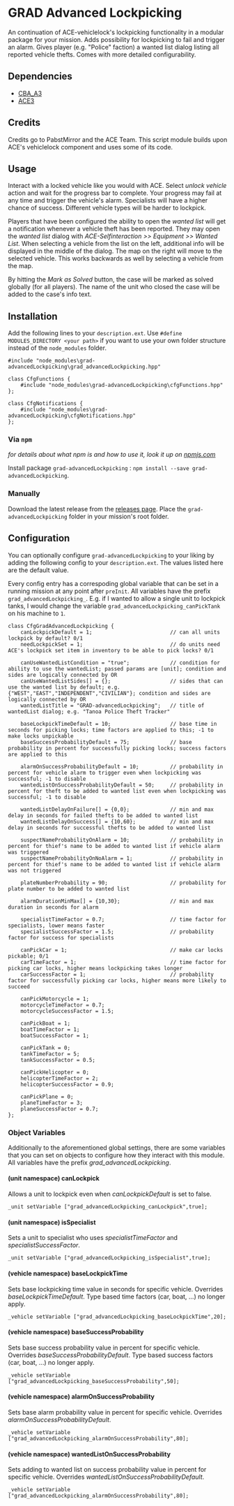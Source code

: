 # GRAD Advanced Lockpicking
An continuation of ACE-vehiclelock's lockpicking functionality in a modular package for your mission. Adds possibility for lockpicking to fail and trigger an alarm. Gives player (e.g. "Police" faction) a wanted list dialog listing all reported vehicle thefts. Comes with more detailed configurability.

## Dependencies
* [CBA_A3](https://github.com/CBATeam/CBA_A3)
* [ACE3](https://github.com/acemod/ACE3)

## Credits
Credits go to PabstMirror and the ACE Team. This script module builds upon ACE's vehiclelock component and uses some of its code.

## Usage
Interact with a locked vehicle like you would with ACE. Select *unlock vehicle* action and wait for the progress bar to complete. Your progress may fail at any time and trigger the vehicle's alarm. Specialists will have a higher chance of success. Different vehicle types will be harder to lockpick.

Players that have been configured the ability to open the *wanted list* will get a notification whenever a vehicle theft has been reported. They may open the *wanted list* dialog with *ACE-Selfinteraction >> Equipment >> Wanted List*. When selecting a vehicle from the list on the left, additional info will be displayed in the middle of the dialog. The map on the right will move to the selected vehicle. This works backwards as well by selecting a vehicle from the map.

By hitting the *Mark as Solved* button, the case will be marked as solved globally (for all players). The name of the unit who closed the case will be added to the case's info text.

## Installation
Add the following lines to your `description.ext`. Use `#define MODULES_DIRECTORY <your path>` if you want to use your own folder structure instead of the `node_modules` folder.

```sqf
#include "node_modules\grad-advancedLockpicking\grad_advancedLockpicking.hpp"

class CfgFunctions {
    #include "node_modules\grad-advancedLockpicking\cfgFunctions.hpp"
};

class CfgNotifications {
    #include "node_modules\grad-advancedLockpicking\cfgNotifications.hpp"
};
```

### Via `npm`
_for details about what npm is and how to use it, look it up on [npmjs.com](https://www.npmjs.com/)_

Install package `grad-advancedLockpicking` : `npm install --save grad-advancedLockpicking`.

### Manually
Download the latest release from the [releases page](https://github.com/gruppe-adler/grad-advancedLockpicking/releases). Place the `grad-advancedLockpicking` folder in your mission's root folder.

## Configuration
You can optionally configure `grad-advancedLockpicking` to your liking by adding the following config to your `description.ext`. The values listed here are the default value.

Every config entry has a correspoding global variable that can be set in a running mission at any point after `preInit`. All variables have the prefix `grad_advancedLockpicking_`. E.g. if I wanted to allow a single unit to lockpick tanks, I would change the variable `grad_advancedLockpicking_canPickTank` on his machine to `1`.

```sqf
class CfgGradAdvancedLockpicking {
    canLockpickDefault = 1;                         // can all units lockpick by default? 0/1
    needLockpickSet = 1;                            // do units need ACE's lockpick set item in inventory to be able to pick locks? 0/1

    canUseWantedListCondition = "true";             // condition for ability to use the wantedList; passed params are [unit]; condition and sides are logically connected by OR
    canUseWantedListSides[] = {};                   // sides that can use the wanted list by default; e.g. {"WEST","EAST","INDEPENDENT","CIVILIAN"}; condition and sides are logically connected by OR
    wantedListTitle = "GRAD-advancedLockpicking";   // title of wantedList dialog; e.g. "Tanoa Police Theft Tracker"

    baseLockpickTimeDefault = 10;                   // base time in seconds for picking locks; time factors are applied to this; -1 to make locks unpickable
    baseSuccessProbabilityDefault = 75;             // base probability in percent for successfully picking locks; success factors are applied to this

    alarmOnSuccessProbabilityDefault = 10;          // probability in percent for vehicle alarm to trigger even when lockpicking was successful; -1 to disable
    wantedListOnSuccessProbabilityDefault = 50;     // probability in percent for theft to be added to wanted list even when lockpicking was successful; -1 to disable

    wantedListDelayOnFailure[] = {0,0};             // min and max delay in seconds for failed thefts to be added to wanted list
    wantedListDelayOnSuccess[] = {10,60};           // min and max delay in seconds for successful thefts to be added to wanted list

    suspectNameProbabilityOnAlarm = 10;             // probability in percent for thief's name to be added to wanted list if vehicle alarm was triggered
    suspectNameProbabilityOnNoAlarm = 1;            // probability in percent for thief's name to be added to wanted list if vehicle alarm was not triggered

    plateNumberProbability = 90;                    // probability for plate number to be added to wanted list

    alarmDurationMinMax[] = {10,30};                // min and max duration in seconds for alarm

    specialistTimeFactor = 0.7;                     // time factor for specialists, lower means faster
    specialistSuccessFactor = 1.5;                  // probability factor for success for specialists

    canPickCar = 1;                                 // make car locks pickable; 0/1
    carTimeFactor = 1;                              // time factor for picking car locks, higher means lockpicking takes longer
    carSuccessFactor = 1;                           // probability factor for successfully picking car locks, higher means more likely to succeed

    canPickMotorcycle = 1;
    motorcycleTimeFactor = 0.7;
    motorcycleSuccessFactor = 1.5;

    canPickBoat = 1;
    boatTimeFactor = 1;
    boatSuccessFactor = 1;

    canPickTank = 0;
    tankTimeFactor = 5;
    tankSuccessFactor = 0.5;

    canPickHelicopter = 0;
    helicopterTimeFactor = 2;
    helicopterSuccessFactor = 0.9;

    canPickPlane = 0;
    planeTimeFactor = 3;
    planeSuccessFactor = 0.7;
};
```


### Object Variables
Additionally to the aforementioned global settings, there are some variables that you can set on objects to configure how they interact with this module. All variables have the prefix *grad_advancedLockpicking*.

#### (unit namespace) canLockpick
Allows a unit to lockpick even when *canLockpickDefault* is set to false.

```sqf
_unit setVariable ["grad_advancedLockpicking_canLockpick",true];
```

#### (unit namespace) isSpecialist
Sets a unit to specialist who uses *specialistTimeFactor* and *specialistSuccessFactor*.

```sqf
_unit setVariable ["grad_advancedLockpicking_isSpecialist",true];
```

#### (vehicle namespace) baseLockpickTime
Sets base lockpicking time value in seconds for specific vehicle. Overrides *baseLockpickTimeDefault*. Type based time factors (car, boat, ...) no longer apply.

```sqf
_vehicle setVariable ["grad_advancedLockpicking_baseLockpickTime",20];
```

#### (vehicle namespace) baseSuccessProbability
Sets base success probability value in percent for specific vehicle. Overrides *baseSuccessProbabilityDefault*. Type based success factors (car, boat, ...) no longer apply.

```sqf
_vehicle setVariable ["grad_advancedLockpicking_baseSuccessProbability",50];
```

#### (vehicle namespace) alarmOnSuccessProbability
Sets base alarm probability value in percent for specific vehicle. Overrides *alarmOnSuccessProbabilityDefault*.

```sqf
_vehicle setVariable ["grad_advancedLockpicking_alarmOnSuccessProbability",80];
```

#### (vehicle namespace) wantedListOnSuccessProbability
Sets adding to wanted list on success probability value in percent for specific vehicle. Overrides *wantedListOnSuccessProbabilityDefault*.

```sqf
_vehicle setVariable ["grad_advancedLockpicking_alarmOnSuccessProbability",80];
```
